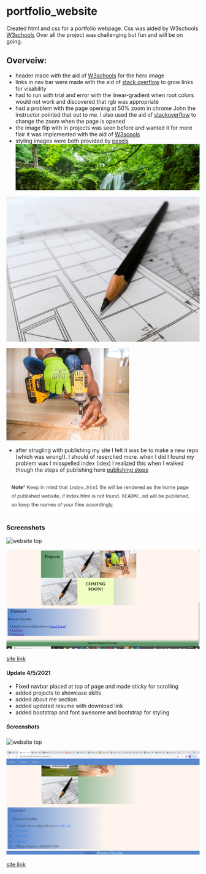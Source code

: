 # portfolio_website
Created  html and css for a portfolio webpage.
Css was aided by W3schools [W3schools](https://www.w3schools.com/default.asp)
Over all the project was challenging but fun and will be on going.

## Overveiw:

* header made with the aid of [W3schools](https://www.w3schools.com/howto/howto_css_hero_image.asp) for the hero image
* links in nav bar were made with the aid of [stack overflow](https://stackoverflow.com/questions/47960948/link-grow-font-on-hover) to grow links for visability
* had to run with trial and error with the linear-gradient when root colors would not work and discovered that rgb was appropriate
* had a problem with the page opening at 50% zoom in chrome John the instructor pointed that out to me. I also used the aid of [stackoverflow](https://stackoverflow.com/questions/712689/css-div-stretch-100-page-height) to change the zoom when the page is opened
* the image flip with in projects was seen before and wanted it for more flair it was implemented with the aid of [W3scools](https://www.w3schools.com/howto/howto_css_flip_image.asp)
* styling images were both provided by [pexels](https://www.pexels.com/)
![hero background](assets/images/pexels-pixabay-460621.jpg)

![project image pencil](assets/images/pexels-pixabay-268362.jpg)

![project image drill](assets/images/pexels-bidvine-1249611.jpg)
* after strugling with publishing my site I felt it was be to make a new repo (which was wrong!). I should of reserched more. when I did I found my problem was 
I misspelled index (idex) I realized this when I walked though the steps of publishing here [publishing steps](https://hackernoon.com/use-custom-domain-with-github-pages-2-straightforward-steps-cf561eee244f) 

![note that helped](assets/images/screenshot_183815.png) 
### Screenshots

![website top](./assets/images/portfolio1_ss_2-20.png)

![website bottom](assets/images/portfolio2_ss_2-20.png)

[site link](https://wan2748.github.io/portfolio_website/) 

#### Update 4/5/2021
* Fixed navbar placed at top of page and made sticky for scrolling 
* added projects to showcase skills
* added about me section
* added updated resume with download link
* added bootstrap and font awesome and bootstrap for styling

##### Screenshots

![website top](./assets/images/ssprofoliotop.png)

![website bottom](./assets/images/ssportfoliobtm.png)

[site link](https://wan2748.github.io/portfolio_website/) 